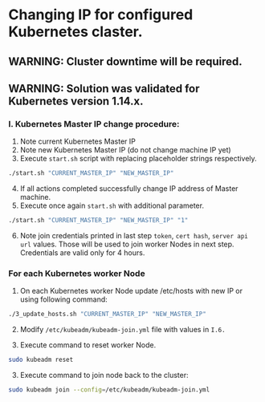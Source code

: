 # Changing IP for configured Kubernetes claster.

## WARNING: Cluster downtime will be required.
## WARNING: Solution was validated for Kubernetes version 1.14.x.

### I. Kubernetes Master IP change procedure:

1. Note current Kubernetes Master IP
2. Note new Kubernetes Master IP (do not change machine IP yet)
3. Execute `start.sh` script with replacing placeholder strings respectively.
```bash
./start.sh "CURRENT_MASTER_IP" "NEW_MASTER_IP"
```

4. If all actions completed successfully change IP address of Master machine.
5. Execute once again `start.sh` with additional parameter.
```bash
./start.sh "CURRENT_MASTER_IP" "NEW_MASTER_IP" "1"
```
6. Note join credentials printed in last step `token`, `cert hash`, `server api url` values. Those will be used to join worker Nodes in next step. Credentials are valid only for 4 hours.

### For each Kubernetes worker Node

1. On each Kubernetes worker Node update /etc/hosts with new IP or using following command:
```bash
./3_update_hosts.sh "CURRENT_MASTER_IP" "NEW_MASTER_IP"
```
2. Modify `/etc/kubeadm/kubeadm-join.yml` file with values in `I.6.`

3. Execute command to reset worker Node.
```bash
sudo kubeadm reset
```
3. Execute command to join node back to the cluster:
```bash
sudo kubeadm join --config=/etc/kubeadm/kubeadm-join.yml
```
